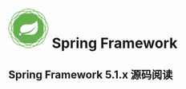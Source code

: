 # <img src="src/docs/asciidoc/images/spring-framework.png" width="80" height="80"> Spring Framework

## Spring Framework 5.1.x 源码阅读
